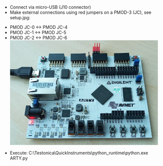 * Connect via micro-USB (J10 connector)
* Make external connections using red jumpers on a PMOD-3 (JC), see setup.jpg:
- PMOD JC-0 <-> PMOD JC-4
- PMOD JC-1 <-> PMOD JC-5
- PMOD JC-2 <-> PMOD JC-6
![](setup.jpg)

* Execute: C:\Testonica\QuickInstruments\python_runtime\python.exe ARTY.py